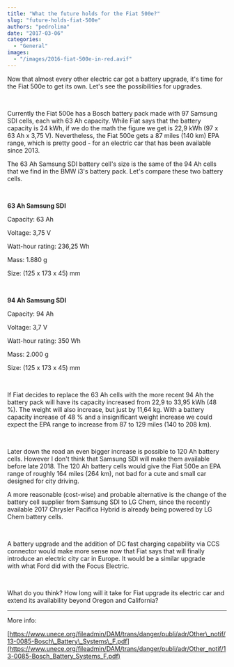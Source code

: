 ```yaml
---
title: "What the future holds for the Fiat 500e?"
slug: "future-holds-fiat-500e"
authors: "pedrolima"
date: "2017-03-06"
categories:
  - "General"
images:
  - "/images/2016-fiat-500e-in-red.avif"
---
```


Now that almost every other electric car got a battery upgrade, it's time for the Fiat 500e to get its own. Let's see the possibilities for upgrades.

 

Currently the Fiat 500e has a Bosch battery pack made with 97 Samsung SDI cells, each with 63 Ah capacity. While Fiat says that the battery capacity is 24 kWh, if we do the math the figure we get is 22,9 kWh (97 x 63 Ah x 3,75 V). Nevertheless, the Fiat 500e gets a 87 miles (140 km) EPA range, which is pretty good - for an electric car that has been available since 2013.

The 63 Ah Samsung SDI battery cell's size is the same of the 94 Ah cells that we find in the BMW i3's battery pack. Let's compare these two battery cells.

 

**63 Ah Samsung SDI**

Capacity: 63 Ah

Voltage: 3,75 V

Watt-hour rating: 236,25 Wh

Mass: 1.880 g

Size: (125 x 173 x 45) mm

 

**94 Ah Samsung SDI**

Capacity: 94 Ah

Voltage: 3,7 V

Watt-hour rating: 350 Wh

Mass: 2.000 g

Size: (125 x 173 x 45) mm

 

If Fiat decides to replace the 63 Ah cells with the more recent 94 Ah the battery pack will have its capacity increased from 22,9 to 33,95 kWh (48 %). The weight will also increase, but just by 11,64 kg. With a battery capacity increase of 48 % and a insignificant weight increase we could expect the EPA range to increase from 87 to 129 miles (140 to 208 km).

 

Later down the road an even bigger increase is possible to 120 Ah battery cells. However I don't think that Samsung SDI will make them available before late 2018. The 120 Ah battery cells would give the Fiat 500e an EPA range of roughly 164 miles (264 km), not bad for a cute and small car designed for city driving.

A more reasonable (cost-wise) and probable alternative is the change of the battery cell supplier from Samsung SDI to LG Chem, since the recently available 2017 Chrysler Pacifica Hybrid is already being powered by LG Chem battery cells.

 

A battery upgrade and the addition of DC fast charging capability via CCS connector would make more sense now that Fiat says that will finally introduce an electric city car in Europe. It would be a similar upgrade with what Ford did with the Focus Electric.

 

What do you think? How long will it take for Fiat upgrade its electric car and extend its availability beyond Oregon and California?

---

More info:

[https://www.unece.org/fileadmin/DAM/trans/danger/publi/adr/Other\_notif/13-0085-Bosch\_Battery\_Systems\_F.pdf](https://www.unece.org/fileadmin/DAM/trans/danger/publi/adr/Other_notif/13-0085-Bosch_Battery_Systems_F.pdf)
